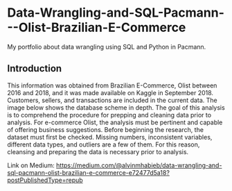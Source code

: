 # Data-Wrangling-and-SQL-Pacmann---Olist-Brazilian-E-Commerce
My portfolio about data wrangling using SQL and Python in Pacmann.

## Introduction
This information was obtained from Brazilian E-Commerce, Olist between 2016 and 2018, and it was made available on Kaggle in September 2018. Customers, sellers, and transactions are included in the current data. The image below shows the database scheme in depth. The goal of this analysis is to comprehend the procedure for prepping and cleaning data prior to analysis. For e-commerce Olist, the analysis must be pertinent and capable of offering business suggestions. Before beginning the research, the dataset must first be checked. Missing numbers, inconsistent variables, different data types, and outliers are a few of them. For this reason, cleansing and preparing the data is necessary prior to analysis.

Link on Medium:
https://medium.com/@alvinmhabieb/data-wrangling-and-sql-pacmann-olist-brazilian-e-commerce-e72477d5a18?postPublishedType=repub
